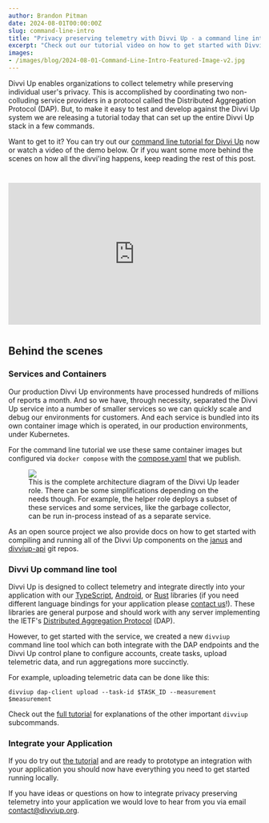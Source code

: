```yaml
---
author: Brandon Pitman
date: 2024-08-01T00:00:00Z
slug: command-line-intro
title: "Privacy preserving telemetry with Divvi Up - a command line introduction"
excerpt: "Check out our tutorial video on how to get started with Divvi Up in five minutes."
images:
- /images/blog/2024-08-01-Command-Line-Intro-Featured-Image-v2.jpg
---
```


Divvi Up enables organizations to collect telemetry while preserving individual user's privacy. This is accomplished by coordinating two non-colluding service providers in a protocol called the Distributed Aggregation Protocol (DAP). But, to make it easy to test and develop against the Divvi Up system we are releasing a tutorial today that can set up the entire Divvi Up stack in a few commands.

Want to get to it? You can try out our [command line tutorial for Divvi Up](https://docs.divviup.org/command-line-tutorial) now or watch a video of the demo below. Or if you want some more behind the scenes on how all the divvi'ing happens, keep reading the rest of this post.


<div style="aspect-ratio: 560/315; max-width: 560px;  margin: 40px auto; overflow: hidden;">
    <iframe style="width: 100%; max-width: 100%;  height: 100%; border: none;" src="https://www.youtube.com/embed/z54EnRiSrtI" title="Divvi Up Command Line Demo - Under 5 Minutes" allow="accelerometer; autoplay; clipboard-write; encrypted-media; gyroscope; picture-in-picture" allowfullscreen></iframe>
</div>


Behind the scenes
-----------------

### Services and Containers

Our production Divvi Up environments have processed hundreds of millions of reports a month. And so we have, through necessity, separated the Divvi Up service into a number of smaller services so we can quickly scale and debug our environments for customers. And each service is bundled into its own container image which is operated, in our production environments, under Kubernetes.

For the command line tutorial we use these same container images but configured via `docker compose` with the [compose.yaml](https://github.com/divviup/divviup-api/blob/main/compose.yaml) that we publish.

<figure>
<img src="/images/blog/2024-08-01-Command-Line-Intro-Divvi-Up-Architecture.png"  />
<figcaption>This is the complete architecture diagram of the Divvi Up leader role. There can be some simplifications depending on the needs though. For example, the helper role deploys a subset of these services and some services, like the garbage collector, can be run in-process instead of as a separate service.</figcaption>
</figure>

As an open source project we also provide docs on how to get started with compiling and running all of the Divvi Up components on the [janus](https://github.com/divviup/janus?tab=readme-ov-file#building) and [divviup-api](https://github.com/divviup/divviup-api/tree/main?tab=readme-ov-file#local-development) git repos.

### Divvi Up command line tool

Divvi Up is designed to collect telemetry and integrate directly into your application with our [TypeScript](https://github.com/divviup/divviup-ts), [Android](https://github.com/divviup/divviup-android), or [Rust](https://github.com/divviup/janus/tree/main/client) libraries (if you need different language bindings for your application please [contact us](mailto:contact@divviup.org)!). These libraries are general purpose and should work with any server implementing the IETF's [Distributed Aggregation Protocol](https://datatracker.ietf.org/doc/draft-ietf-ppm-dap/) (DAP).

However, to get started with the service, we created a new `divviup` command line tool which can both integrate with the DAP endpoints and the Divvi Up control plane to configure accounts, create tasks, upload telemetric data, and run aggregations more succinctly.

For example, uploading telemetric data can be done like this:

`
divviup dap-client upload --task-id $TASK_ID --measurement $measurement
`

Check out the [full tutorial](https://docs.divviup.org/command-line-tutorial) for explanations of the other important `divviup` subcommands.

### Integrate your Application

If you do try out [the tutorial](https://docs.divviup.org/command-line-tutorial/) and are ready to prototype an integration with your application you should now have everything you need to get started running locally.

If you have ideas or questions on how to integrate privacy preserving telemetry into your application we would love to hear from you via email <contact@divviup.org>.